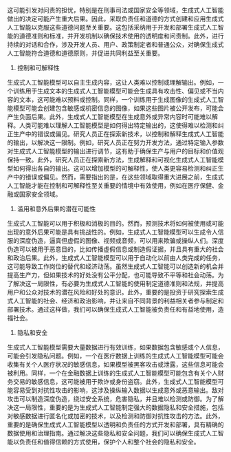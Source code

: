 这可能引发对问责的担忧，特别是在刑事司法或国家安全等领域，生成式人工智能做出的决定可能产生重大后果。因此，采取负责任和道德的方式创建和应用生成式人工智能以克服这些道德问题至关重要。这包括采纳用于开发和部署生成式人工智能的道德准则和标准，并开发机制以确保技术使用的透明度和问责制。此外，进行持续的对话和合作，涉及开发人员、用户、政策制定者和普通公众，对确保生成式人工智能符合道德和道德原则，并促进共同利益至关重要。

1.  控制和可解释性

生成式人工智能模型可以自主生成内容，这让人类难以控制或理解输出。例如，一个训练用于生成文本的生成式人工智能模型可能会生成具有攻击性、偏见或不当内容的文本，这可能难以预料或控制。同样，一个训练用于生成图像的生成式人工智能模型可能会创建包含敏感或机密信息的图像，如果这些图片被公开发布，可能会产生负面后果。此外，生成式人工智能模型在生成意外或异常内容时可能难以解释。人类可能难以理解人工智能模型是如何得出特定输出的，这使得难以检测和纠正生产中的错误或偏见。研究人员正在探索新技术，以控制和解释生成式人工智能的输出，以解决这一限制。例如，研究人员正在努力开发方法，通过特定输入参数对生成式人工智能模型的输出进行调节，这有助于确保生产与用户的目标和价值观保持一致。此外，研究人员正在探索新方法，生成解释和可视化生成式人工智能模型如何得出各自的输出。这可以增加模型的可解释性，使人类更容易检测和纠正生产中的错误或偏见。然而，需要指出的是，在这些领域取得重大进展之前，生成式人工智能才能在控制和可解释性至关重要的情境中有效使用，例如在医疗保健、金融或国家安全领域。

1.  滥用和意外后果的潜在可能性

生成式人工智能可以用于积极和消极的目的。然而，预测技术将如何被使用或可能出现的意外后果可能是具有挑战性的。例如，生成式人工智能模型可以生成令人信服的深度伪造，逼真但虚假的图像、视频或音频，可以用来欺骗或操纵人们。深度伪造可以被用于恶意目的，比如传播虚假信息或制造假证据，并且具有重大的社会和政治后果。此外，生成式人工智能模型可以用于自动化以前由人类完成的任务，这可能导致工作岗位的替代和经济动荡。虽然生成式人工智能可以创造新的机会并提高生产力，但如果技术的好处没有公平分配，也可能导致不平等和社会动荡。为了解决这一局限性，有必要为生成式人工智能的使用制定道德准则和法规，并提高用户和公众对技术的潜在风险和好处的意识。此外，重要的是投资于研究探索生成式人工智能的社会、经济和政治影响，并让来自不同背景的利益相关者参与制定和部署技术。通过这样做，我们可以确保生成式人工智能被负责任和有益地使用，造福社会。

1.  隐私和安全

生成式人工智能模型需要大量数据进行有效训练，如果数据包含敏感或个人信息，可能会引发隐私问题。例如，一个在医疗数据上训练的生成式人工智能模型可能会收集有关个人医疗状况的敏感信息，如果模型被黑客攻击或泄露，这些信息可能会被利用。同样，一个在金融数据上训练的生成式人工智能模型可能包含有关个人财务交易的敏感信息，这可能被用于欺诈或身份盗窃。此外，生成式人工智能模型可能容易受到对抗性攻击的影响，这涉及操纵输入数据以生成意外或恶意输出。敌对攻击可以制造深度伪造，绕过安全系统，危害隐私，并且难以检测或防御。为了解决这一局限性，重要的是为生成式人工智能制定强大的数据隐私和安全措施，包括对敏感数据进行匿名化或加密的技术，以及检测和防御对抗性攻击的方法。此外，重要的是确保生成式人工智能模型以透明和负责任的方式开发和部署，具有精确的数据使用和治理指南。通过解决这些隐私和安全问题，我们可以确保生成式人工智能以负责任和值得信赖的方式使用，保护个人和整个社会的隐私和安全。

